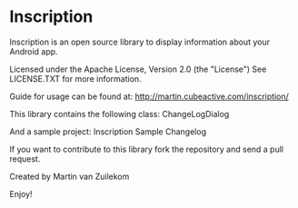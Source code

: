 Inscription
===========

Inscription is an open source library to display information about your Android app.

Licensed under the Apache License, Version 2.0 (the "License")
See LICENSE.TXT for more information.

Guide for usage can be found at:
http://martin.cubeactive.com/inscription/

This library contains the following class:
ChangeLogDialog

And a sample project:
Inscription Sample Changelog



If you want to contribute to this library fork the repository and send a pull request.

Created by Martin van Zuilekom

Enjoy!

